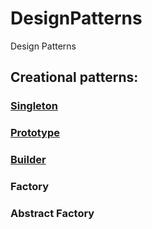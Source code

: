 # DesignPatterns
Design Patterns

## Creational patterns:

### [Singleton](SingletonPattern/SingletonPattern.md)

### [Prototype](PrototypePattern/PrototypePattern.md)

### [Builder](BuilderPattern/BuilderPattern.md)

### Factory

### Abstract Factory
